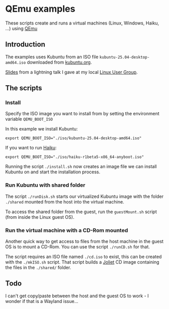 # QEmu examples

These scripts create and runs a virtual machines (Linux, Windows, Haiku, ...) using [QEmu](https://www.qemu.org/)

## Introduction

The examples uses Kubuntu from an ISO file `kubuntu-25.04-desktop-amd64.iso`
downloaded from [kubuntu.org](https://kubuntu.org/getkubuntu/).

[Slides](https://dauer.github.io/qemu-lightning-talk/) from a lightning talk I
gave at my local [Linux User Group](http://flug.dk/).

## The scripts

### Install

Specify the ISO image you want to install from by setting the environment variable `QEMU_BOOT_ISO`

In this example we install Kubuntu:

    export QEMU_BOOT_ISO="./iso/kubuntu-25.04-desktop-amd64.iso"

If you want to run [Haiku](https://www.haiku-os.org/):

    export QEMU_BOOT_ISO="./iso/haiku-r1beta5-x86_64-anyboot.iso"

Running the script `./install.sh` now creates an image file we can install Kubuntu on
and start the installation process.

### Run Kubuntu with shared folder

The script `./runDisk.sh` starts our virtualized Kubuntu image with the folder
`./shared` mounted from the host into the virtual machine.

To access the shared folder from the guest, run the `guestMount.sh` script
(from inside the Linux guest OS).

### Run the virtual machine with a CD-Rom mounted

Another quick way to get access to files from the host machine in the guest OS
is to mount a CD-Rom. You can use the script `./runCD.sh` for that.

The script requires an ISO file named `./cd.iso` to exist, this can be created
with the `./mkISO.sh` script. That script builds a [Joliet](https://en.wikipedia.org/wiki/ISO_9660#Joliet)
CD image containing the files in the `./shared/` folder.

## Todo

I can't get copy/paste between the host and the guest OS to work - I wonder if that is a Wayland issue...
